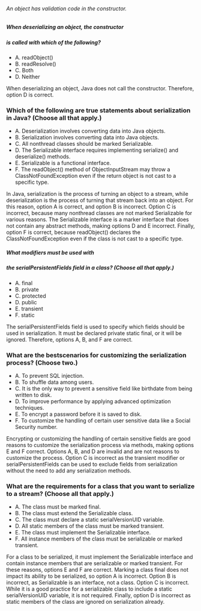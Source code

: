 ###### An object has validation code in the constructor.
##### When deserializing an object, the constructor
##### is called with which of the following?
* A. readObject()
* B. readResolve()
* C. Both
* D. Neither

When deserializing an object, Java does not call the constructor. Therefore, option D is correct.

### Which of the following are true statements about serialization in Java? (Choose all that apply.)
* A. Deserialization involves converting data into Java objects.
* B. Serialization involves converting data into Java objects.
* C. All nonthread classes should be marked Serializable.
* D. The Serializable interface requires implementing serialize() and deserialize() methods.
* E. Serializable is a functional interface.
* F. The readObject() method of ObjectInputStream may throw a ClassNotFoundException even if the return object is not cast to a specific type.

In Java, serialization is the process of turning an object to a stream,
while deserialization is the process of turning that stream back into an object.
For this reason, option A is correct, and option B is incorrect.
Option C is incorrect, because many nonthread classes
are not marked Serializable for various reasons.
The Serializable interface is a marker interface
that does not contain any abstract methods, making options D and E incorrect.
Finally, option F is correct, because readObject()
declares the ClassNotFoundException even if the class is not cast to a specific type.

##### What modifiers must be used with
##### the serialPersistentFields field in a class? (Choose all that apply.)
* A. final
* B. private
* C. protected
* D. public
* E. transient
* F. static

The serialPersistentFields field is used to specify
which fields should be used in serialization.
It must be declared private static final, or it will be ignored.
Therefore, options A, B, and F are correct.


### What are the bestscenarios for customizing the serialization process? (Choose two.)
*  A. To prevent SQL injection.
*  B. To shuffle data among users.
*  C. It is the only way to prevent a sensitive field like birthdate from being written to disk.
*  D. To improve performance by applying advanced optimization techniques.
*  E. To encrypt a password before it is saved to disk.
*  F. To customize the handling of certain user sensitive data like a Social Security number.

Encrypting or customizing the handling of certain sensitive fields
are good reasons to customize the serialization process via methods,
making options E and F correct. Options A, B, and D
are invalid and are not reasons to customize the process.
Option C is incorrect as the transient modifier or serialPersistentFields
can be used to exclude fields from serialization
without the need to add any serialization methods.

### What are the requirements for a class that you want to serialize to a stream? (Choose all that apply.)
*  A. The class must be marked final.
*  B. The class must extend the Serializable class.
*  C. The class must declare a static serialVersionUID variable.
*  D. All static members of the class must be marked transient.
*  E. The class must implement the Serializable interface.
*  F. All instance members of the class must be serializable or marked transient.

For a class to be serialized, it must implement the Serializable interface and contain instance members
that are serializable or marked transient. For these reasons, options E and F are correct.
Marking a class final does not impact its ability to be serialized,
so option A is incorrect. Option B is incorrect, as Serializable is an interface, not a class.
Option C is incorrect. While it is a good practice
for a serializable class to include a static serialVersionUID variable,
it is not required. Finally, option D is incorrect
as static members of the class are ignored on serialization already.